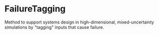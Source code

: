# FailureTagging
Method to support systems design in high-dimensional, mixed-uncertainty simulations by "tagging" inputs that cause failure.
